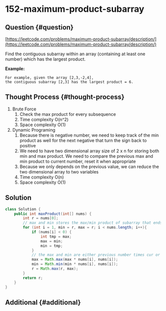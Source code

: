 # 152-maximum-product-subarray

## Question {#question}

[https://leetcode.com/problems/maximum-product-subarray/description/](https://leetcode.com/problems/maximum-product-subarray/description/)

Find the contiguous subarray within an array \(containing at least one number\) which has the largest product.

**Example:**

```text
For example, given the array [2,3,-2,4],
the contiguous subarray [2,3] has the largest product = 6.
```

## Thought Process {#thought-process}

1. Brute Force
   1. Check the max product for every subsequence
   2. Time complexity O\(n^2\)
   3. Space complexity O\(1\)
2. Dynamic Programing
   1. Because there is negative number, we need to keep track of the min product as well for the next negative that turn the sign back to positive
   2. We need to have two dimensional array size of 2 x n for storing both min and max product. We need to compare the previous max and min product to current number, reset it when appropriate
   3. Because we only depends on the previous value, we can reduce the two dimensional array to two variables
   4. Time complexity O\(n\)
   5. Space complexity O\(1\)

## Solution

```java
class Solution {
    public int maxProduct(int[] nums) {
        int r = nums[0];
        // max and min stores the max/min product of subarray that ends with the current number
        for (int i = 1, min = r, max = r; i < nums.length; i++){
            if (nums[i] < 0) {
                int tmp = max;
                max = min;
                min = tmp;
            }
            // the max and min are either previous number times cur or the cur itselft
            max = Math.max(max * nums[i], nums[i]);
            min = Math.min(min * nums[i], nums[i]);
            r = Math.max(r, max);
        }
        return r;
    }
}
```

## Additional {#additional}

